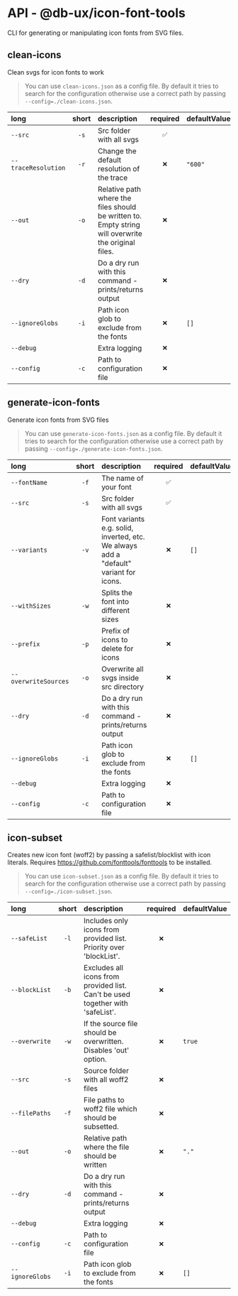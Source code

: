 # API - @db-ux/icon-font-tools

CLI for generating or manipulating icon fonts from SVG files.

## clean-icons

Clean svgs for icon fonts to work

> You can use `clean-icons.json` as a config file. 
  By default it tries to search for the configuration otherwise use a correct path by passing `--config=./clean-icons.json`.

| long                | short | description                                                                                         | required | defaultValue |
| :------------------ | :---: | :-------------------------------------------------------------------------------------------------- | :------: | :----------- |
| `--src`             |  `-s` | Src folder with all svgs                                                                            |    `✅`   |              |
| `--traceResolution` |  `-r` | Change the default resolution of the trace                                                          |    `❌`   | `"600"`      |
| `--out`             |  `-o` | Relative path where the files should be written to. Empty string will overwrite the original files. |    `❌`   |              |
| `--dry`             |  `-d` | Do a dry run with this command - prints/returns output                                              |    `❌`   |              |
| `--ignoreGlobs`     |  `-i` | Path icon glob to exclude from the fonts                                                            |    `❌`   | `[]`         |
| `--debug`           |       | Extra logging                                                                                       |    `❌`   |              |
| `--config`          |  `-c` | Path to configuration file                                                                          |    `❌`   |              |

## generate-icon-fonts

Generate icon fonts from SVG files

> You can use `generate-icon-fonts.json` as a config file. 
  By default it tries to search for the configuration otherwise use a correct path by passing `--config=./generate-icon-fonts.json`.

| long                 | short | description                                                                           | required | defaultValue |
| :------------------- | :---: | :------------------------------------------------------------------------------------ | :------: | :----------- |
| `--fontName`         |  `-f` | The name of your font                                                                 |    `✅`   |              |
| `--src`              |  `-s` | Src folder with all svgs                                                              |    `✅`   |              |
| `--variants`         |  `-v` | Font variants e.g. solid, inverted, etc. We always add a "default" variant for icons. |    `❌`   | `[]`         |
| `--withSizes`        |  `-w` | Splits the font into different sizes                                                  |    `❌`   |              |
| `--prefix`           |  `-p` | Prefix of icons to delete for icons                                                   |    `❌`   |              |
| `--overwriteSources` |  `-o` | Overwrite all svgs inside src directory                                               |    `❌`   |              |
| `--dry`              |  `-d` | Do a dry run with this command - prints/returns output                                |    `❌`   |              |
| `--ignoreGlobs`      |  `-i` | Path icon glob to exclude from the fonts                                              |    `❌`   | `[]`         |
| `--debug`            |       | Extra logging                                                                         |    `❌`   |              |
| `--config`           |  `-c` | Path to configuration file                                                            |    `❌`   |              |

## icon-subset

Creates new icon font (woff2) by passing a safelist/blocklist with icon literals. Requires https://github.com/fonttools/fonttools to be installed.

> You can use `icon-subset.json` as a config file. 
  By default it tries to search for the configuration otherwise use a correct path by passing `--config=./icon-subset.json`.

| long            | short | description                                                                    | required | defaultValue |
| :-------------- | :---: | :----------------------------------------------------------------------------- | :------: | :----------- |
| `--safeList`    |  `-l` | Includes only icons from provided list. Priority over 'blockList'.             |    `❌`   |              |
| `--blockList`   |  `-b` | Excludes all icons from provided list. Can't be used together with 'safeList'. |    `❌`   |              |
| `--overwrite`   |  `-w` | If the source file should be overwritten. Disables 'out' option.               |    `❌`   | `true`       |
| `--src`         |  `-s` | Source folder with all woff2 files                                             |    `❌`   |              |
| `--filePaths`   |  `-f` | File paths to woff2 file which should be subsetted.                            |    `❌`   |              |
| `--out`         |  `-o` | Relative path where the file should be written                                 |    `❌`   | `"."`        |
| `--dry`         |  `-d` | Do a dry run with this command - prints/returns output                         |    `❌`   |              |
| `--debug`       |       | Extra logging                                                                  |    `❌`   |              |
| `--config`      |  `-c` | Path to configuration file                                                     |    `❌`   |              |
| `--ignoreGlobs` |  `-i` | Path icon glob to exclude from the fonts                                       |    `❌`   | `[]`         |

